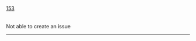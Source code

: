 [153](https://github.com/guilhermeprokisch/ideias/issues/153) 
###### 

Not able to create an issue



-------------------------------------------------------------------------------

